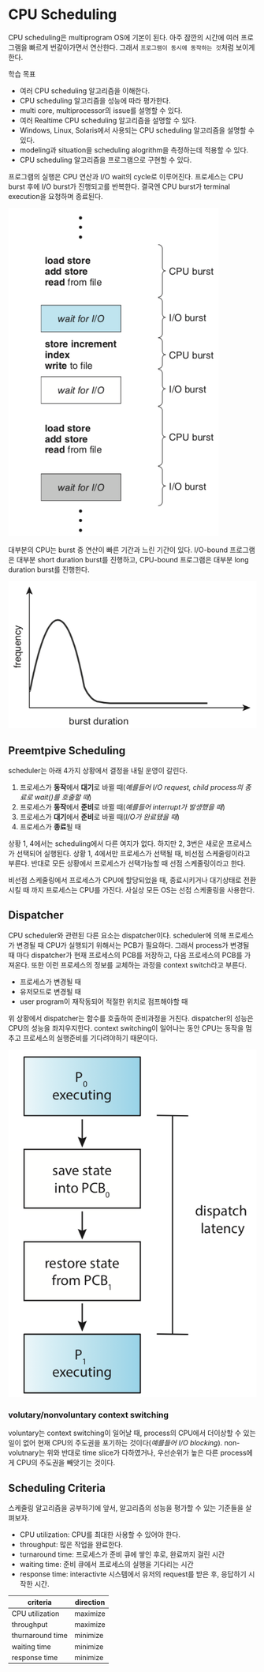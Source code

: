 # CPU Scheduling

 CPU scheduling은 multiprogram OS에 기본이 된다. 아주 잠깐의 시간에 여러 프로그램을 빠르게 번갈아가면서 연산한다. 그래서 `프로그램이 동시에 동작하는 것`처럼 보이게 한다.

 학습 목표

- 여러 CPU scheduling 알고리즘을 이해한다.
- CPU scheduling 알고리즘을 성능에 따라 평가한다.
- multi core, multiprocessor의 issue를 설명할 수 있다.
- 여러 Realtime CPU scheduling 알고리즘을 설명할 수 있다.
- Windows, Linux, Solaris에서 사용되는 CPU scheduling 알고리즘을 설명할 수 있다.
- modeling과 situation을 scheduling alogrithm을 측정하는데 적용할 수 있다.
- CPU scheduling 알고리즘을 프로그램으로 구현할 수 있다.

 프로그램의 실행은 CPU 연산과 I/O wait의 cycle로 이루어진다. 프로세스는 CPU burst 후에 I/O burst가 진행되고를 반복한다. 결국엔 CPU burst가 terminal execution을 요청하며 종료된다.

 ![burst_cycle](../assets/2019.05.07/cpu_burst_cycle.png)

 대부분의 CPU는 burst 중 연산이 빠른 기간과 느린 기간이 있다. I/O-bound 프로그램은 대부분 short duration burst를 진행하고, CPU-bound 프로그램은 대부분 long duration burst를 진행한다.

 ![burst-duration](../assets/2019.05.07/burst_duration.png)

## Preemtpive Scheduling

 scheduler는 아래 4가지 상황에서 결정을 내릴 운영이 갈린다.

1. 프로세스가 **동작**에서 **대기**로 바뀔 때(*예를들어 I/O request, child process의 종료로 wait()를 호출할 때*)
2. 프로세스가 **동작**에서 **준비**로 바뀔 때(*예를들어 interrupt가 발생했을 때*)
3. 프로세스가 **대기**에서 **준비**로 바뀔 때(*I/O가 완료됐을 때*)
4. 프로세스가 **종료**될 때

 상황 1, 4에서는 scheduling에서 다른 여지가 없다. 하지만 2, 3번은 새로운 프로세스가 선택되어 실행된다.
 상황 1, 4에서만 프로세스가 선택될 때, 비선점 스케줄링이라고 부른다. 반대로 모든 상황에서 프로세스가 선택가능할 때 선점 스케줄링이라고 한다.

 비선점 스케줄링에서 프로세스가 CPU에 할당되었을 때, 종료시키거나 대기상태로 전환시킬 때 까지 프로세스는 CPU를 가진다. 사실상 모든 OS는 선점 스케줄링을 사용한다.

## Dispatcher

 CPU scheduler와 관련된 다른 요소는 dispatcher이다. scheduler에 의해 프로세스가 변경될 때 CPU가 실행되기 위해서는 PCB가 필요하다. 그래서 process가 변경될 때 마다 dispatcher가 현재 프로세스의 PCB를 저장하고, 다음 프로세스의 PCB를 가져온다. 또한 이런 프로세스의 정보를 교체하는 과정을 context switch라고 부른다.

- 프로세스가 변경될 때
- 유저모드로 변경될 때
- user program이 재작동되어 적절한 위치로 점프해야할 때

 위 상황에서 dispatcher는 함수를 호출하여 준비과정을 거친다. dispatcher의 성능은 CPU의 성능을 좌지우지한다. context switching이 일어나는 동안 CPU는 동작을 멈추고 프로세스의 실행준비를 기다려야하기 때문이다.

![dispatcher_latency](../assets/2019.05.07/dispatcher_latency.png)

### volutary/nonvoluntary context switching

 voluntary는 context switching이 일어날 때, process의 CPU에서 더이상할 수 있는 일이 없어 현재 CPU의 주도권을 포기하는 것이다(_예를들어 I/O blocking_).
 non-volutnary는 위와 반대로 time slice가 다하였거나, 우선순위가 높은 다른 process에게 CPU의 주도권을 빼앗기는 것이다.

## Scheduling Criteria

 스케줄링 알고리즘을 공부하기에 앞서, 알고리즘의 성능을 평가할 수 있는 기준들을 살펴보자.

- CPU utilization: CPU를 최대한 사용할 수 있어야 한다.
- throughput: 많은 작업을 완료한다.
- turnaround time: 프로세스가 준비 큐에 쌓인 후로, 완료까지 걸린 시간
- waiting time: 준비 큐에서 프로세스의 실행을 기다리는 시간
- response time: interactivte 시스템에서 유저의 request를 받은 후, 응답하기 시작한 시간.

| criteria | direction |
| --- | --- |
| CPU utilization | maximize |
| throughput | maximize |
| thurnaround time | minimize |
| waiting time | minimize |
| response time | minimize |
